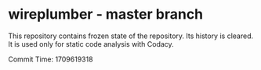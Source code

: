 # wireplumber - master branch

This repository contains frozen state of the repository.
Its history is cleared. It is used only for static code
analysis with Codacy.

Commit Time: 1709619318